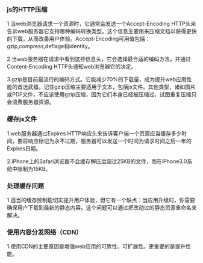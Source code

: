 ### js的HTTP压缩
1.当web浏览器请求一个资源时，它通常会发送一个Accept-Encoding HTTP头来告诉web服务器它支持哪种编码转换类型。这个信息主要用来压缩文档以获得更快的下载，从而改善用户体验。Accept-Encoding可用值包括：gzip,compress,deflage和identity。

2.当web服务器在请求中看到这些信息头，它会选择最合适的编码方法，并通过Content-Encoding HTTP头通知web浏览器它的决定。

3.gzip是目前最流行的编码方式。它能减少70%的下载量，成为提升web应用性能的首选武器。记住gzip压缩主要适用于文本，包括js文件。其他类型，诸如图片或PDF文件，不应该使用gzip压缩，因为它们本身已经被压缩过，试图重复压缩只会浪费服务器资源。

### 缓存js文件
1.web服务器通过Expires HTTP响应头来告诉客户端一个资源应当缓存多少时间，要将响应标记为永不过期，服务器可以发送一个时间为请求时间之后一年的Expires日期。

2.iPhone上的Safari浏览器不会缓存解压后超过25KB的文件，而在iPhone3.0系统中限制为15KB。

### 处理缓存问题
1.适当的缓存控制能切实提升用户体验，但它有一个缺点：当应用升级时，你需要确保用户下载到最新的静态内容。这个问题可以通过把改动过的静态资源重命名来解决。

### 使用内容分发网络（CDN）
1.使用CDN的主要原因是增强web应用的可靠性、可扩展性。更重要的是提升性能。